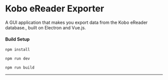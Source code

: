 # Kobo eReader Exporter

<p align='left'>
  A GUI application that makes you export data from the Kobo eReader database., built on Electron and Vue.js.
</p>

#### Build Setup

```bash
npm install

npm run dev

npm run build
```

---
